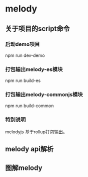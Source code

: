 # melody

## 关于项目的script命令

### 启动demo项目
npm run dev-demo

### 打包输出melody-es模块
npm run build-es

### 打包输出melody-commonjs模块
npm run build-common

### 特别说明
melodyjs 基于rollup打包输出。



## melody api解析


## 图解melody